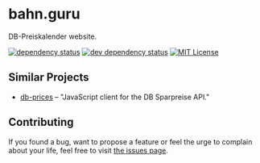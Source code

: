 # bahn.guru

DB-Preiskalender website.

[![dependency status](https://img.shields.io/david/juliuste/bahn.guru.svg)](https://david-dm.org/juliuste/bahn.guru)
[![dev dependency status](https://img.shields.io/david/dev/juliuste/bahn.guru.svg)](https://david-dm.org/juliuste/bahn.guru#info=devDependencies)
[![MIT License](https://img.shields.io/badge/license-MIT-black.svg)](https://opensource.org/licenses/MIT)

## Similar Projects

- [db-prices](https://github.com/juliuste/db-prices/) – "JavaScript client for the DB Sparpreise API."

## Contributing

If you found a bug, want to propose a feature or feel the urge to complain about your life, feel free to visit [the issues page](https://github.com/juliuste/bahn.guru/issues).